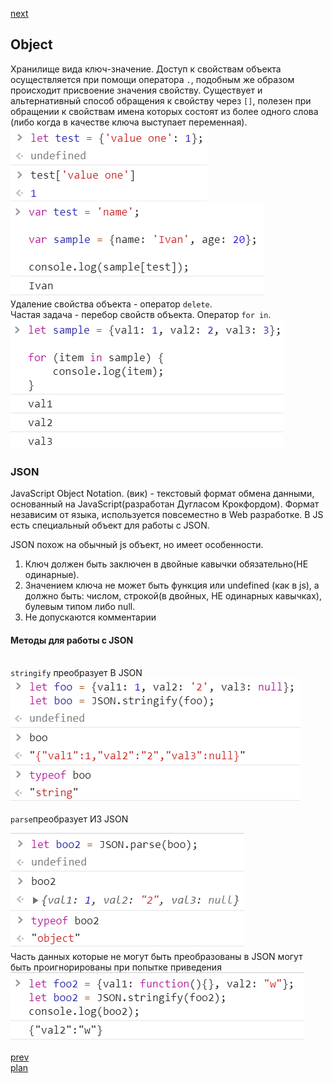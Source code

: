 <a href="03.md">next</a>

<h2>Object</h2>

<div>
Хранилище вида ключ-значение.
Доступ к свойствам объекта осуществляется при помощи оператора <code>.</code>,
подобным же образом происходит присвоение значения свойству.
Существует и альтернативный способ обращения к свойству через <code>[]</code>,
полезен при обращении к свойствам имена которых состоят из более одного слова (либо когда в качестве ключа выступает переменная).

<br>
<img src="media/02-1.png">

<br>
<img src="media/02-3.png">
</div>

<div>
Удаление свойства объекта - оператор <code>delete</code>.
</div>

<div>
Частая задача - перебор свойств объекта. Оператор <code>for in</code>.

<br>
<img src="media/02-2.png">
</div>

<h3>JSON</h3>

<div>
JavaScript Object Notation.
(вик) - текстовый формат обмена данными, основанный на JavaScript(разработан Дугласом Крокфордом).
Формат независим от языка, используется повсеместно в Web разработке.
В JS есть специальный объект для работы с JSON.

<br>

JSON похож на обычный js объект, но имеет особенности.

<ol>
<li>
Ключ должен быть заключен в двойные кавычки обязательно(НЕ одинарные).
</li>
<li>
Значением ключа не может быть функция или undefined (как в js), а должно быть:
числом, строкой(в двойных, НЕ одинарных кавычках), булевым типом либо null.
</li>
<li>
Не допускаются комментарии
</li>
</ol>
</div>

<h4>Методы для работы с JSON</h4>

<div>
<br/>
<code>stringify</code> преобразует В JSON

<br>
<img src="media/02-4.png">

<code>parse</code>преобразует ИЗ JSON
<br>

<img src="media/02-5.png">

</div>

<div>
Часть данных которые не могут быть преобразованы в JSON могут быть проигнорированы при попытке приведения

<br>
<img src="media/02-6.png">
</div>

<a href="01.md">prev</a>
<br/>
<a href="00.md">plan</a>
